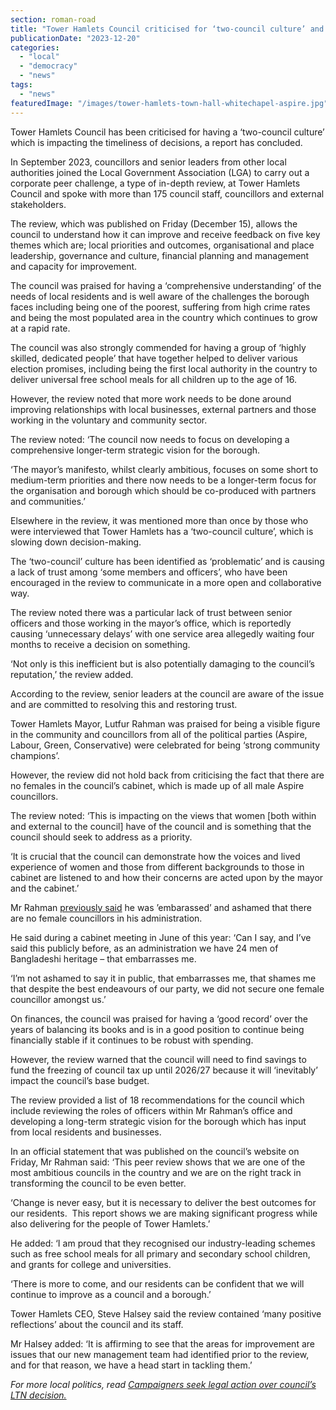 ```yaml
---
section: roman-road
title: "Tower Hamlets Council criticised for ‘two-council culture’ and gender imbalance"
publicationDate: "2023-12-20"
categories: 
  - "local"
  - "democracy"
  - "news"
tags: 
  - "news"
featuredImage: "/images/tower-hamlets-town-hall-whitechapel-aspire.jpg"
---
```


Tower Hamlets Council has been criticised for having a ‘two-council culture’ which is impacting the timeliness of decisions, a report has concluded.

In September 2023, councillors and senior leaders from other local authorities joined the Local Government Association (LGA) to carry out a corporate peer challenge, a type of in-depth review, at Tower Hamlets Council and spoke with more than 175 council staff, councillors and external stakeholders.

The review, which was published on Friday (December 15), allows the council to understand how it can improve and receive feedback on five key themes which are; local priorities and outcomes, organisational and place leadership, governance and culture, financial planning and management and capacity for improvement.

The council was praised for having a ‘comprehensive understanding’ of the needs of local residents and is well aware of the challenges the borough faces including being one of the poorest, suffering from high crime rates and being the most populated area in the country which continues to grow at a rapid rate.

The council was also strongly commended for having a group of ‘highly skilled, dedicated people’ that have together helped to deliver various election promises, including being the first local authority in the country to deliver universal free school meals for all children up to the age of 16.

However, the review noted that more work needs to be done around improving relationships with local businesses, external partners and those working in the voluntary and community sector.

The review noted: ‘The council now needs to focus on developing a comprehensive longer-term strategic vision for the borough.

‘The mayor’s manifesto, whilst clearly ambitious, focuses on some short to medium-term priorities and there now needs to be a longer-term focus for the organisation and borough which should be co-produced with partners and communities.’

Elsewhere in the review, it was mentioned more than once by those who were interviewed that Tower Hamlets has a ‘two-council culture’, which is slowing down decision-making.

The ‘two-council’ culture has been identified as ‘problematic’ and is causing a lack of trust among ‘some members and officers’, who have been encouraged in the review to communicate in a more open and collaborative way.

The review noted there was a particular lack of trust between senior officers and those working in the mayor’s office, which is reportedly causing ‘unnecessary delays’ with one service area allegedly waiting four months to receive a decision on something.

‘Not only is this inefficient but is also potentially damaging to the council’s reputation,’ the review added.

According to the review, senior leaders at the council are aware of the issue and are committed to resolving this and restoring trust.

Tower Hamlets Mayor, Lutfur Rahman was praised for being a visible figure in the community and councillors from all of the political parties (Aspire, Labour, Green, Conservative) were celebrated for being ‘strong community champions’.

However, the review did not hold back from criticising the fact that there are no females in the council’s cabinet, which is made up of all male Aspire councillors.

The review noted: ‘This is impacting on the views that women \[both within and external to the council\] have of the council and is something that the council should seek to address as a priority.

‘It is crucial that the council can demonstrate how the voices and lived experience of women and those from different backgrounds to those in cabinet are listened to and how their concerns are acted upon by the mayor and the cabinet.’

Mr Rahman [previously said](https://www.mylondon.news/news/east-london-news/east-london-mayor-embarrassed-no-27188657) he was ’embarassed’ and ashamed that there are no female councillors in his administration.

He said during a cabinet meeting in June of this year: ‘Can I say, and I’ve said this publicly before, as an administration we have 24 men of Bangladeshi heritage – that embarrasses me.

‘I’m not ashamed to say it in public, that embarrasses me, that shames me that despite the best endeavours of our party, we did not secure one female councillor amongst us.’

On finances, the council was praised for having a ‘good record’ over the years of balancing its books and is in a good position to continue being financially stable if it continues to be robust with spending.

However, the review warned that the council will need to find savings to fund the freezing of council tax up until 2026/27 because it will ‘inevitably’ impact the council’s base budget.

The review provided a list of 18 recommendations for the council which include reviewing the roles of officers within Mr Rahman’s office and developing a long-term strategic vision for the borough which has input from local residents and businesses.

In an official statement that was published on the council’s website on Friday, Mr Rahman said: ‘This peer review shows that we are one of the most ambitious councils in the country and we are on the right track in transforming the council to be even better.

‘Change is never easy, but it is necessary to deliver the best outcomes for our residents.  This report shows we are making significant progress while also delivering for the people of Tower Hamlets.’

He added: ‘I am proud that they recognised our industry-leading schemes such as free school meals for all primary and secondary school children, and grants for college and universities.

‘There is more to come, and our residents can be confident that we will continue to improve as a council and a borough.’

Tower Hamlets CEO, Steve Halsey said the review contained ‘many positive reflections’ about the council and its staff.

Mr Halsey added: ‘It is affirming to see that the areas for improvement are issues that our new management team had identified prior to the review, and for that reason, we have a head start in tackling them.’

_For more local politics, read_ [_Campaigners seek legal action over council’s LTN decision._](https://romanroadlondon.com/campaigners-legal-action-tower-hamlets-council-low-traffic-neighbourhoods/)

